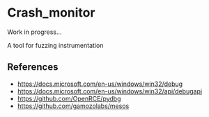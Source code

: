 # Crash_monitor

Work in progress...

A tool for fuzzing instrumentation


## References
* https://docs.microsoft.com/en-us/windows/win32/debug
* https://docs.microsoft.com/en-us/windows/win32/api/debugapi
* https://github.com/OpenRCE/pydbg
* https://github.com/gamozolabs/mesos
